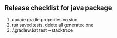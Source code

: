 ## Release checklist for java package

1. update gradle.properties version
2. run saved tests, delete all generated one
4. .\gradlew.bat test --stacktrace
